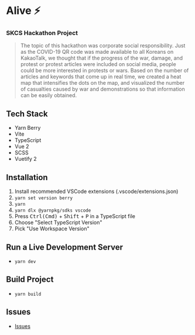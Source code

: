 # Alive ⚡️

### SKCS Hackathon Project

> The topic of this hackathon was corporate social responsibility. Just as the COVID-19 QR code was made available to all Koreans on KakaoTalk, we thought that if the progress of the war, damage, and protest or protest articles were included on social media, people could be more interested in protests or wars. Based on the number of articles and keywords that come up in real time, we created a heat map that intensifies the dots on the map, and visualized the number of casualties caused by war and demonstrations so that information can be easily obtained.

## Tech Stack

- Yarn Berry
- Vite
- TypeScript
- Vue 2
- SCSS
- Vuetify 2

## Installation

1. Install recommended VSCode extensions (.vscode/extensions.json)
2. `yarn set version berry`
3. `yarn`
4. `yarn dlx @yarnpkg/sdks vscode`
5. Press <kbd>Ctrl(Cmd)</kbd> + <kbd>Shift</kbd> + <kbd>P</kbd> in a TypeScript file
6. Choose "Select TypeScript Version"
7. Pick "Use Workspace Version"

## Run a Live Development Server

- `yarn dev`

## Build Project

- `yarn build`

## Issues

- [Issues](https://github.com/skcs-hackathon/alive/issues)
